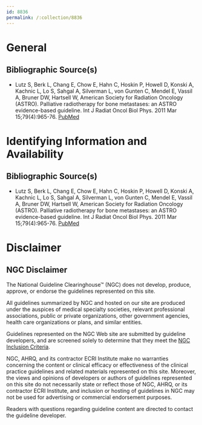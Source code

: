```yaml
---
id: 8836
permalink: /:collection/8836
---
```


# General

## Bibliographic Source(s)

- Lutz S, Berk L, Chang E, Chow E, Hahn C, Hoskin P, Howell D, Konski A, Kachnic L, Lo S, Sahgal A, Silverman L, von Gunten C, Mendel E, Vassil A, Bruner DW, Hartsell W, American Society for Radiation Oncology (ASTRO). Palliative radiotherapy for bone metastases: an ASTRO evidence-based guideline. Int J Radiat Oncol Biol Phys. 2011 Mar 15;79(4):965-76. [ PubMed ](http://www.ncbi.nlm.nih.gov/entrez/query.fcgi?cmd=Retrieve&db=pubmed&dopt=Abstract&list_uids=21277118)

# Identifying Information and Availability

## Bibliographic Source(s)

- Lutz S, Berk L, Chang E, Chow E, Hahn C, Hoskin P, Howell D, Konski A, Kachnic L, Lo S, Sahgal A, Silverman L, von Gunten C, Mendel E, Vassil A, Bruner DW, Hartsell W, American Society for Radiation Oncology (ASTRO). Palliative radiotherapy for bone metastases: an ASTRO evidence-based guideline. Int J Radiat Oncol Biol Phys. 2011 Mar 15;79(4):965-76. [ PubMed ](http://www.ncbi.nlm.nih.gov/entrez/query.fcgi?cmd=Retrieve&db=pubmed&dopt=Abstract&list_uids=21277118)

# Disclaimer

## NGC Disclaimer

The National Guideline Clearinghouse™ (NGC) does not develop, produce, approve, or endorse the guidelines represented on this site.

All guidelines summarized by NGC and hosted on our site are produced under the auspices of medical specialty societies, relevant professional associations, public or private organizations, other government agencies, health care organizations or plans, and similar entities.

Guidelines represented on the NGC Web site are submitted by guideline developers, and are screened solely to determine that they meet the [NGC Inclusion Criteria](/help-and-about/summaries/inclusion-criteria).

NGC, AHRQ, and its contractor ECRI Institute make no warranties concerning the content or clinical efficacy or effectiveness of the clinical practice guidelines and related materials represented on this site. Moreover, the views and opinions of developers or authors of guidelines represented on this site do not necessarily state or reflect those of NGC, AHRQ, or its contractor ECRI Institute, and inclusion or hosting of guidelines in NGC may not be used for advertising or commercial endorsement purposes.

Readers with questions regarding guideline content are directed to contact the guideline developer.

